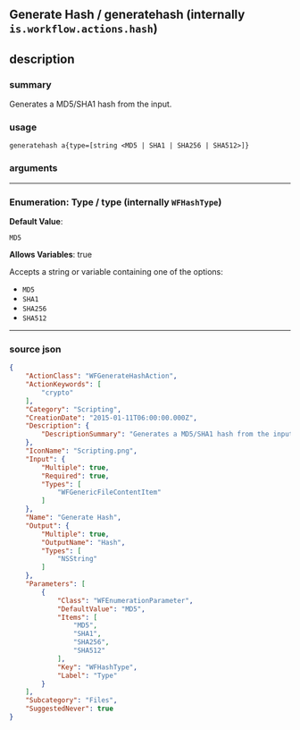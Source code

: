 
## Generate Hash / generatehash (internally `is.workflow.actions.hash`)


## description

### summary

Generates a MD5/SHA1 hash from the input.


### usage
```
generatehash a{type=[string <MD5 | SHA1 | SHA256 | SHA512>]}
```

### arguments

---

### Enumeration: Type / type (internally `WFHashType`)
**Default Value**:
```
MD5
```
**Allows Variables**: true



Accepts a string 
or variable
containing one of the options:

- `MD5`
- `SHA1`
- `SHA256`
- `SHA512`

---

### source json

```json
{
	"ActionClass": "WFGenerateHashAction",
	"ActionKeywords": [
		"crypto"
	],
	"Category": "Scripting",
	"CreationDate": "2015-01-11T06:00:00.000Z",
	"Description": {
		"DescriptionSummary": "Generates a MD5/SHA1 hash from the input."
	},
	"IconName": "Scripting.png",
	"Input": {
		"Multiple": true,
		"Required": true,
		"Types": [
			"WFGenericFileContentItem"
		]
	},
	"Name": "Generate Hash",
	"Output": {
		"Multiple": true,
		"OutputName": "Hash",
		"Types": [
			"NSString"
		]
	},
	"Parameters": [
		{
			"Class": "WFEnumerationParameter",
			"DefaultValue": "MD5",
			"Items": [
				"MD5",
				"SHA1",
				"SHA256",
				"SHA512"
			],
			"Key": "WFHashType",
			"Label": "Type"
		}
	],
	"Subcategory": "Files",
	"SuggestedNever": true
}
```
